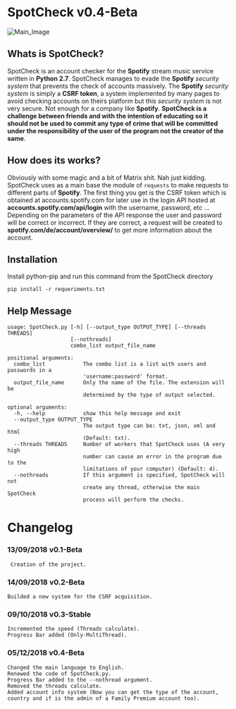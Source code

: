 # SpotCheck v0.4-Beta

![Main_Image](https://developer.spotify.com/assets/branding-guidelines/logo@2x.png)

## Whats is SpotCheck?  
SpotCheck is an account checker for the **Spotify** stream music service written in **Python 2.7**. SpotCheck manages to evade the **Spotify** *security system* that prevents the check of accounts massively. The **Spotify** *security system* is simply a **CSRF token**, a system implemented by many pages to avoid checking accounts on theirs platform but this *security system* is not very secure. Not enough for a company like **Spotify**. **SpotCheck is a challenge between friends and with the intention of educating so it should not be used to commit any type of crime that will be committed under the responsibility of the user of the program not the creator of the same**.  

## How does its works?  
Obviously with some magic and a bit of Matrix shit. Nah just kidding.  
SpotCheck uses as a main base the module of `requests` to make requests to different parts of **Spotify**. The first thing you get is the CSRF token which is obtained at accounts.spotify.com for later use in the login API hosted at **accounts.spotify.com/api/login** with the username, password, etc ... Depending on the parameters of the API response the user and password will be correct or incorrect. If they are correct, a request will be created to **spotify.com/de/account/overview/** to get more information about the account.  

## Installation

Install python-pip and run this command from the SpotCheck directory
```
pip install -r requeriments.txt
```

## Help Message  
```
usage: SpotCheck.py [-h] [--output_type OUTPUT_TYPE] [--threads THREADS]
                    [--nothreads]
                    combo_list output_file_name

positional arguments:
  combo_list            The combo list is a list with users and passwords in a
                        'username:password' format.
  output_file_name      Only the name of the file. The extension will be
                        determined by the type of output selected.

optional arguments:
  -h, --help            show this help message and exit
  --output_type OUTPUT_TYPE
                        The output type can be: txt, json, xml and html
                        (Default: txt).
  --threads THREADS     Number of workers that SpotCheck uses (A very high
                        number can cause an error in the program due to the
                        limitations of your computer) (Default: 4).
  --nothreads           If this argument is specified, SpotCheck will not
                        create any thread, otherwise the main SpotCheck
                        process will perform the checks.
```

# Changelog  
### 13/09/2018 v0.1-Beta
```
 Creation of the project.
```  
### 14/09/2018 v0.2-Beta
```
Builded a new system for the CSRF acquisition.
```
### 09/10/2018 v0.3-Stable
```
Incremented the speed (Threads calculate).
Progress Bar added (Only-MultiThread).
```
### 05/12/2018 v0.4-Beta
```
Changed the main language to English.
Renewed the code of SpotCheck.py.
Progress Bar added to the --nothread argument.
Removed the threads calculate.
Added account info system (Now you can get the type of the account, country and if is the admin of a Family Premium account too).
```
